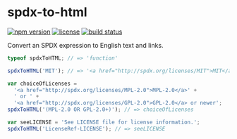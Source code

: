 spdx-to-html
============

[![npm version](https://img.shields.io/npm/v/spdx-to-html.svg)](https://www.npmjs.com/package/spdx-to-html)
[![license](https://img.shields.io/badge/license-Apache--2.0-303284.svg)](http://www.apache.org/licenses/LICENSE-2.0)
[![build status](https://img.shields.io/travis/kemitchell/spdx-to-html.js.svg)](http://travis-ci.org/kemitchell/spdx-to-html.js)

Convert an SPDX expression to English text and links.

<!-- js
  // The examples below are run as tests.
  var spdxToHTML = require('./');
-->

```js
typeof spdxToHTML; // => 'function'

spdxToHTML('MIT'); // => '<a href="http://spdx.org/licenses/MIT">MIT</a>'

var choiceOfLicenses =
  '<a href="http://spdx.org/licenses/MPL-2.0">MPL-2.0</a>' +
  ' or ' +
  '<a href="http://spdx.org/licenses/GPL-2.0">GPL-2.0</a> or newer';
spdxToHTML('(MPL-2.0 OR GPL-2.0+)'); // => choiceOfLicenses

var seeLICENSE = 'See LICENSE file for license information.';
spdxToHTML('LicenseRef-LICENSE'); // => seeLICENSE
```
